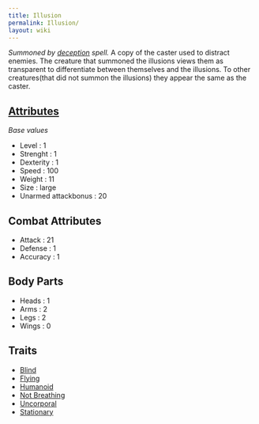 ```yaml
---
title: Illusion
permalink: Illusion/
layout: wiki
---
```


*Summoned by [deception](/keeperrl_wiki/Deception "wikilink") spell.* A copy of
the caster used to distract enemies. The creature that summoned the
illusions views them as transparent to differentiate between themselves
and the illusions. To other creatures(that did not summon the illusions)
they appear the same as the caster.

[Attributes](/keeperrl_wiki/Attributes "wikilink")
-------------------------------------

*Base values*

-   Level : 1
-   Strenght : 1
-   Dexterity : 1
-   Speed : 100
-   Weight : 11
-   Size : large
-   Unarmed attackbonus : 20

Combat Attributes
-----------------

-   Attack : 21
-   Defense : 1
-   Accuracy : 1

Body Parts
----------

-   Heads : 1
-   Arms : 2
-   Legs : 2
-   Wings : 0

Traits
------

-   [Blind](/keeperrl_wiki/Blind "wikilink")
-   [Flying](/keeperrl_wiki/Flying "wikilink")
-   [Humanoid](/keeperrl_wiki/Humanoid "wikilink")
-   [Not Breathing](/keeperrl_wiki/Not_Breathing "wikilink")
-   [Uncorporal](/keeperrl_wiki/Uncorporal "wikilink")
-   [Stationary](/keeperrl_wiki/Stationary "wikilink")

